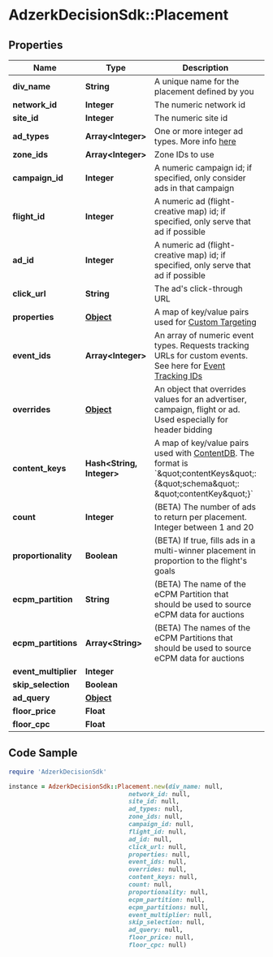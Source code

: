 # AdzerkDecisionSdk::Placement

## Properties

Name | Type | Description | Notes
------------ | ------------- | ------------- | -------------
**div_name** | **String** | A unique name for the placement defined by you | [optional] 
**network_id** | **Integer** | The numeric network id | [optional] 
**site_id** | **Integer** | The numeric site id | [optional] 
**ad_types** | **Array&lt;Integer&gt;** | One or more integer ad types. More info [here](https://dev.adzerk.com/docs/ad-sizes) | [optional] 
**zone_ids** | **Array&lt;Integer&gt;** | Zone IDs to use | [optional] 
**campaign_id** | **Integer** | A numeric campaign id; if specified, only consider ads in that campaign | [optional] 
**flight_id** | **Integer** | A numeric ad (flight-creative map) id; if specified, only serve that ad if possible | [optional] 
**ad_id** | **Integer** | A numeric ad (flight-creative map) id; if specified, only serve that ad if possible | [optional] 
**click_url** | **String** | The ad&#39;s click-through URL | [optional] 
**properties** | [**Object**](.md) | A map of key/value pairs used for [Custom Targeting](https://dev.adzerk.com/docs/custom-targeting) | [optional] 
**event_ids** | **Array&lt;Integer&gt;** | An array of numeric event types. Requests tracking URLs for custom events. See here for [Event Tracking IDs](https://dev.adzerk.com/v1.0/docs/custom-event-tracking) | [optional] 
**overrides** | [**Object**](.md) | An object that overrides values for an advertiser, campaign, flight or ad. Used especially for header bidding | [optional] 
**content_keys** | **Hash&lt;String, Integer&gt;** | A map of key/value pairs used with [ContentDB](https://dev.adzerk.com/docs/contentdb-1). The format is &#x60;\&quot;contentKeys\&quot;: {\&quot;schema\&quot;: \&quot;contentKey\&quot;}&#x60; | [optional] 
**count** | **Integer** | (BETA) The number of ads to return per placement. Integer between 1 and 20 | [optional] 
**proportionality** | **Boolean** | (BETA) If true, fills ads in a multi-winner placement in proportion to the flight&#39;s goals | [optional] 
**ecpm_partition** | **String** | (BETA) The name of the eCPM Partition that should be used to source eCPM data for auctions | [optional] 
**ecpm_partitions** | **Array&lt;String&gt;** | (BETA) The names of the eCPM Partitions that should be used to source eCPM data for auctions | [optional] 
**event_multiplier** | **Integer** |  | [optional] 
**skip_selection** | **Boolean** |  | [optional] 
**ad_query** | [**Object**](.md) |  | [optional] 
**floor_price** | **Float** |  | [optional] 
**floor_cpc** | **Float** |  | [optional] 

## Code Sample

```ruby
require 'AdzerkDecisionSdk'

instance = AdzerkDecisionSdk::Placement.new(div_name: null,
                                 network_id: null,
                                 site_id: null,
                                 ad_types: null,
                                 zone_ids: null,
                                 campaign_id: null,
                                 flight_id: null,
                                 ad_id: null,
                                 click_url: null,
                                 properties: null,
                                 event_ids: null,
                                 overrides: null,
                                 content_keys: null,
                                 count: null,
                                 proportionality: null,
                                 ecpm_partition: null,
                                 ecpm_partitions: null,
                                 event_multiplier: null,
                                 skip_selection: null,
                                 ad_query: null,
                                 floor_price: null,
                                 floor_cpc: null)
```


